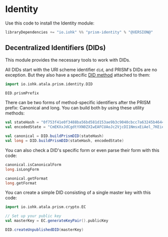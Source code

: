 # Identity

Use this code to install the Identity module:
```scala
libraryDependencies += "io.iohk" %% "prism-identity" % "@VERSION@"
```

## Decentralized Identifiers (DIDs)

This module provides the necessary tools to work with DIDs.

All DIDs start with the URI scheme identifier `did`, and PRISM's DIDs are no exception. But they also have a specific [DID method](https://www.w3.org/TR/did-core/#dfn-did-methods) attached to them:

```scala mdoc
import io.iohk.atala.prism.identity.DID

DID.prismPrefix
```

There can be two forms of method-specific identifiers after the PRISM prefix: Canonical and long. You can build both by using these utility methods:
```scala mdoc
val stateHash = "0f753f41e0f3488ba56bd581d153ae9b3c9040cbcc7a63245b4644a265eb3b77"
val encodedState = "CmEKXxJdCgdtYXN0ZXIwEAFCUAoJc2VjcDI1NmsxEiAel_7KEiez4s_e0u8DyJwLkUnVmUHBuWU-0h01nerSNRohAJlR51Vbk49vagehAwQkFvW_fvyM1qa4ileIEYkXs4pF"

val canonical = DID.buildPrismDID(stateHash)
val long = DID.buildPrismDID(stateHash, encodedState)
```

You can also check a DID's specific form or even parse their form with this code:
```scala mdoc
canonical.isCanonicalForm
long.isLongForm

canonical.getFormat
long.getFormat
```

You can create a simple DID consisting of a single master key with this code:
```scala mdoc
import io.iohk.atala.prism.crypto.EC

// Set up your public key
val masterKey = EC.generateKeyPair().publicKey

DID.createUnpublishedDID(masterKey)
```
